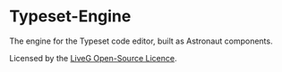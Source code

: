 # Typeset-Engine
The engine for the Typeset code editor, built as Astronaut components.

Licensed by the [LiveG Open-Source Licence](LICENCE.md).
